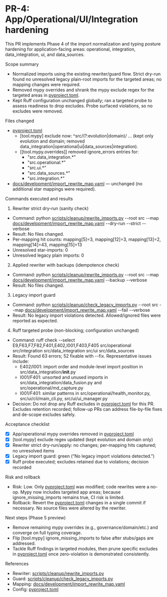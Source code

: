 # PR-4: App/Operational/UI/Integration hardening

This PR implements Phase 4 of the import normalization and typing posture hardening for application-facing areas: operational, integration, data_integration, ui, and data_sources.

Scope summary
- Normalized imports using the existing rewriter/guard flow. Strict dry-run found no unresolved legacy plain-root imports for the targeted areas; no mapping changes were required.
- Removed mypy overrides and shrank the mypy exclude regex for the targeted areas in [pyproject.toml](pyproject.toml:1).
- Kept Ruff configuration unchanged globally; ran a targeted probe to assess readiness to drop excludes. Probe surfaced violations, so no excludes were removed.

Files changed
- [pyproject.toml](pyproject.toml:1)
  - [tool.mypy] exclude now: ^src/(?:evolution|domain)/ ... (kept only evolution and domain; removed data_integration|operational|ui|data_sources|integration).
  - [[tool.mypy.overrides]] removed ignore_errors entries for:
    - "src.data_integration.*"
    - "src.operational.*"
    - "src.ui.*"
    - "src.data_sources.*"
    - "src.integration.*"
- [docs/development/import_rewrite_map.yaml](docs/development/import_rewrite_map.yaml:1) — unchanged (no additional star mappings were required).

Commands executed and results

1) Rewriter strict dry-run (sanity check)
- Command: python [scripts/cleanup/rewrite_imports.py](scripts/cleanup/rewrite_imports.py:1) --root src --map [docs/development/import_rewrite_map.yaml](docs/development/import_rewrite_map.yaml:1) --dry-run --strict --verbose
- Result: No files changed.
- Per-mapping hit counts: mapping[5]=3, mapping[12]=3, mapping[13]=2, mapping[14]=43, mapping[15]=13
- Unresolved star-imports: 0
- Unresolved legacy plain imports: 0

2) Applied rewriter with backups (idempotence check)
- Command: python [scripts/cleanup/rewrite_imports.py](scripts/cleanup/rewrite_imports.py:1) --root src --map [docs/development/import_rewrite_map.yaml](docs/development/import_rewrite_map.yaml:1) --backup --verbose
- Result: No files changed.

3) Legacy import guard
- Command: python [scripts/cleanup/check_legacy_imports.py](scripts/cleanup/check_legacy_imports.py:1) --root src --map [docs/development/import_rewrite_map.yaml](docs/development/import_rewrite_map.yaml:1) --fail --verbose
- Result: No legacy import violations detected. Allowed/ignored files were reported as expected.

4) Ruff targeted probe (non-blocking; configuration unchanged)
- Command: ruff check --select E9,F63,F7,F82,F401,E402,I001,F403,F405 src/operational src/integration src/data_integration src/ui src/data_sources
- Result: Found 63 errors; 52 fixable with --fix. Representative issues include:
  - E402/I001: import order and module-level import position in src/data_integration/__init__.py
  - I001/F401: unsorted and unused imports in src/data_integration/data_fusion.py and src/operational/md_capture.py
  - I001/F401: similar patterns in src/operational/health_monitor.py, src/ui/cli/main_cli.py, src/ui/ui_manager.py
- Decision: Do not drop any Ruff excludes in [pyproject.toml](pyproject.toml:1) for this PR. Excludes retention recorded; follow-up PRs can address file-by-file fixes and de-scope excludes safely.

Acceptance checklist
- [x] App/operational mypy overrides removed in [pyproject.toml](pyproject.toml:1)
- [x] [tool.mypy] exclude regex updated (kept evolution and domain only)
- [x] Rewriter strict dry-run/apply: no changes; per-mapping hits captured; no unresolved items
- [x] Legacy import guard: green (“No legacy import violations detected.”)
- [x] Ruff probe executed; excludes retained due to violations; decision recorded

Risk and rollback
- Risk: Low. Only [pyproject.toml](pyproject.toml:1) was modified; code rewrites were a no-op. Mypy now includes targeted app areas; because ignore_missing_imports remains true, CI risk is limited.
- Rollback: Revert the [pyproject.toml](pyproject.toml:1) changes in a single commit if necessary. No source files were altered by the rewriter.

Next steps (Phase 5 preview)
- Remove remaining mypy overrides (e.g., governance/domain/etc.) and converge on full typing coverage.
- Flip [tool.mypy] ignore_missing_imports to false after stubs/gaps are addressed.
- Tackle Ruff findings in targeted modules, then prune specific excludes in [pyproject.toml](pyproject.toml:1) once zero-violation is demonstrated consistently.

References
- Rewriter: [scripts/cleanup/rewrite_imports.py](scripts/cleanup/rewrite_imports.py:1)
- Guard: [scripts/cleanup/check_legacy_imports.py](scripts/cleanup/check_legacy_imports.py:1)
- Mapping: [docs/development/import_rewrite_map.yaml](docs/development/import_rewrite_map.yaml:1)
- Config: [pyproject.toml](pyproject.toml:1)
